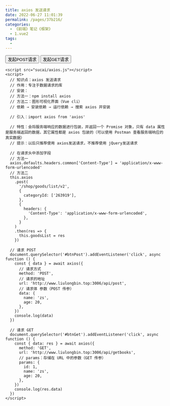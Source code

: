 ```yaml
---
title: axios 发送请求
date: 2022-06-27 11:01:39
permalink: /pages/37b216/
categories:
  - 《前端》笔记《框架》
  - 1.vue2
tags:
  - 
---
```

<!DOCTYPE html>
<html lang="en">
  <head>
    <meta charset="UTF-8" />
    <meta http-equiv="X-UA-Compatible" content="IE=edge" />
    <meta name="viewport" content="width=device-width, initial-scale=1.0" />
    <title>Document</title>
  </head>

  <body>
    <button id="btnPost">发起POST请求</button>
    <button id="btnGet">发起GET请求</button>

    <script src="sucai/axios.js"></script>
    <script>
      // 知识点：axios 发送请求
      // 作用：专注于数据请求的库
      // 安装：
      // 方法一：npm install axios
      // 方法二：图形可视化界面（Vue cli）
      // 依赖 → 安装依赖 → 运行依赖 → 搜索 axios 并安装

      // 引入：import axios from 'axios'

      // 特性：会将服务端响应的数据进行包装，并返回一个 Promise 对象，只有 data 属性是服务端返回的数据，其它属性都是 axios 包装的（可以使用 Postman 查看服务端响应的真实数据）
      // 提示：以后只推荐使用 axios发送请求，不推荐使用 jQuery发送请求

      // 在请求头中添加字段
      // 方法一
      axios.defaults.headers.common['Content-Type'] = 'application/x-www-form-urlencoded'
      // 方法二
      this.axios
        .post(
          '/shop/goods/list/v2',
          {
            categoryId: ['263919'],
          },
          {
            headers: {
              'Content-Type': 'application/x-www-form-urlencoded',
            },
          }
        )
        .then(res => {
          this.goodsList = res
        })

      // 请求 POST
      document.querySelector('#btnPost').addEventListener('click', async function () {
        const { data } = await axios({
          // 请求方式
          method: 'POST',
          // 请求的地址
          url: 'http://www.liulongbin.top:3006/api/post',
          // 请求体 参数（POST 传参）
          data: {
            name: 'zs',
            age: 20,
          },
        })
        console.log(data)
      })

      // 请求 GET
      document.querySelector('#btnGet').addEventListener('click', async function () {
        const { data: res } = await axios({
          method: 'GET',
          url: 'http://www.liulongbin.top:3006/api/getbooks',
          // params：存储在 URL 中的参数（GET 传参）
          params: {
            id: 1,
            name: 'zs',
            age: 20,
          },
        })
        console.log(res.data)
      })
    </script>
  </body>
</html>
